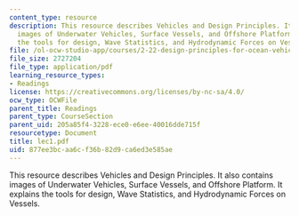 ```yaml
---
content_type: resource
description: This resource describes Vehicles and Design Principles. It also contains
  images of Underwater Vehicles, Surface Vessels, and Offshore Platform. It explains
  the tools for design, Wave Statistics, and Hydrodynamic Forces on Vessels.
file: /ol-ocw-studio-app/courses/2-22-design-principles-for-ocean-vehicles-13-42-spring-2005/877ee3bcaa6cf36b82d9ca6ed3e585ae_lec1.pdf
file_size: 2727204
file_type: application/pdf
learning_resource_types:
- Readings
license: https://creativecommons.org/licenses/by-nc-sa/4.0/
ocw_type: OCWFile
parent_title: Readings
parent_type: CourseSection
parent_uid: 205a85f4-3228-ece0-e6ee-40016dde715f
resourcetype: Document
title: lec1.pdf
uid: 877ee3bc-aa6c-f36b-82d9-ca6ed3e585ae
---
```

This resource describes Vehicles and Design Principles. It also contains images of Underwater Vehicles, Surface Vessels, and Offshore Platform. It explains the tools for design, Wave Statistics, and Hydrodynamic Forces on Vessels.